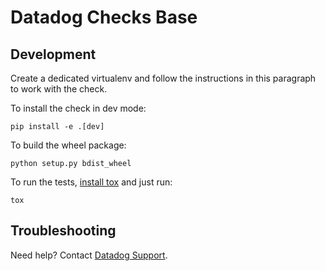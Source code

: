 # Datadog Checks Base

## Development

Create a dedicated virtualenv and follow the instructions in this paragraph
to work with the check.

To install the check in dev mode:
```
pip install -e .[dev]
```

To build the wheel package:
```
python setup.py bdist_wheel
```

To run the tests, [install tox][1] and just run:
```
tox
```

## Troubleshooting
Need help? Contact [Datadog Support][2].

[1]: https://tox.readthedocs.io/en/latest/install.html
[2]: https://docs.datadoghq.com/help/
